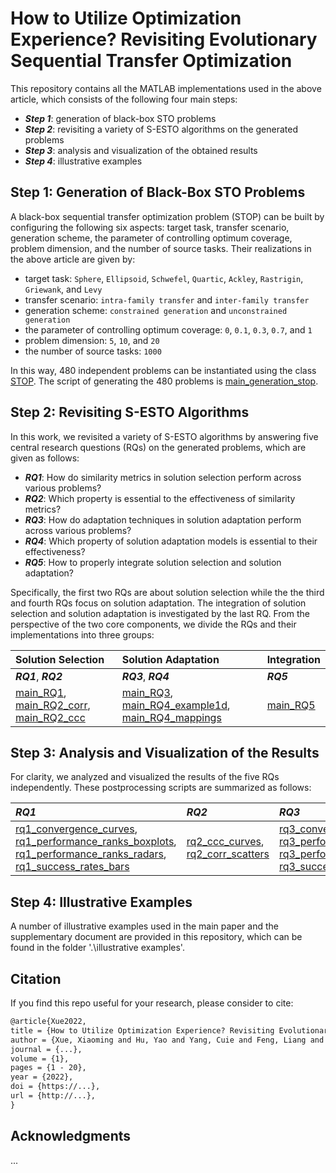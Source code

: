 # How to Utilize Optimization Experience? Revisiting Evolutionary Sequential Transfer Optimization

This repository contains all the MATLAB implementations used in the above article, which consists of the following four main steps:

* ***Step 1***: generation of black-box STO problems
* ***Step 2***: revisiting a variety of S-ESTO algorithms on the generated problems
* ***Step 3***: analysis and visualization of the obtained results
* ***Step 4***: illustrative examples

## Step 1: Generation of Black-Box STO Problems
A black-box sequential transfer optimization problem (STOP) can be built by configuring the following six aspects: target task, transfer scenario, generation scheme, the parameter of controlling optimum coverage, problem dimension, and the number of source tasks. Their realizations in the above article are given by:

* target task: `Sphere`, `Ellipsoid`, `Schwefel`, `Quartic`, `Ackley`, `Rastrigin`, `Griewank`, and `Levy`
* transfer scenario: `intra-family transfer` and `inter-family transfer`
* generation scheme: `constrained generation` and `unconstrained generation`
* the parameter of controlling optimum coverage: `0`, `0.1`, `0.3`, `0.7`, and `1`
* problem dimension: `5`, `10`, and `20`
* the number of source tasks: `1000`

In this way, 480 independent problems can be instantiated using the class [STOP](https://github.com/XmingHsueh/Revisiting-S-ESTOs/blob/main/utils/STOP.m). The script of generating the 480 problems is [main_generation_stop](https://github.com/XmingHsueh/Revisiting-S-ESTOs/blob/main/main_generation_stop.m).

## Step 2: Revisiting S-ESTO Algorithms
In this work, we revisited a variety of S-ESTO algorithms by answering five central research questions (RQs) on the generated problems, which are given as follows:

* ***RQ1***: How do similarity metrics in solution selection perform across various problems?
* ***RQ2***: Which property is essential to the effectiveness of similarity metrics?
* ***RQ3***: How do adaptation techniques in solution adaptation perform across various problems?
* ***RQ4***: Which property of solution adaptation models is essential to their effectiveness?
* ***RQ5***: How to properly integrate solution selection and solution adaptation?

Specifically, the first two RQs are about solution selection while the the third and fourth RQs focus on solution adaptation. The integration of solution selection and solution adaptation is investigated by the last RQ. From the perspective of the two core components, we divide the RQs and their implementations into three groups:

|Solution Selection|Solution Adaptation|Integration|
|:-|:-|:-|
|***RQ1***, ***RQ2***|***RQ3***, ***RQ4***|***RQ5***|
|[main_RQ1](https://github.com/XmingHsueh/Revisiting-S-ESTOs/blob/main/main_RQ1.m), [main_RQ2_corr](https://github.com/XmingHsueh/Revisiting-S-ESTOs/blob/main/main_RQ2_corr.m), [main_RQ2_ccc](https://github.com/XmingHsueh/Revisiting-S-ESTOs/blob/main/main_RQ2_ccc.m)|[main_RQ3](https://github.com/XmingHsueh/Revisiting-S-ESTOs/blob/main/main_RQ3.m), [main_RQ4_example1d](https://github.com/XmingHsueh/Revisiting-S-ESTOs/blob/main/main_RQ4_example1d.m), [main_RQ4_mappings](https://github.com/XmingHsueh/Revisiting-S-ESTOs/blob/main/main_RQ4_mappings.m)|[main_RQ5](https://github.com/XmingHsueh/Revisiting-S-ESTOs/blob/main/main_RQ5.m)|

## Step 3: Analysis and Visualization of the Results
For clarity, we analyzed and visualized the results of the five RQs independently. These postprocessing scripts are summarized as follows:

|***RQ1***|***RQ2***|***RQ3***|***RQ4***|***RQ5***|
|:-|:-|:-|:-|:-|
|[rq1_convergence_curves](https://github.com/XmingHsueh/Revisiting-S-ESTOs/blob/main/experimental%20studies/rq1_convergence_curves.m), [rq1_performance_ranks_boxplots](https://github.com/XmingHsueh/Revisiting-S-ESTOs/blob/main/experimental%20studies/rq1_performance_ranks_boxplots.m), [rq1_performance_ranks_radars](https://github.com/XmingHsueh/Revisiting-S-ESTOs/blob/main/experimental%20studies/rq1_performance_ranks_radars.m), [rq1_success_rates_bars](https://github.com/XmingHsueh/Revisiting-S-ESTOs/blob/main/experimental%20studies/rq1_success_rates_bars.m)|[rq2_ccc_curves](https://github.com/XmingHsueh/Revisiting-S-ESTOs/blob/main/experimental%20studies/rq2_ccc_curves.m), [rq2_corr_scatters](https://github.com/XmingHsueh/Revisiting-S-ESTOs/blob/main/experimental%20studies/rq2_corr_scatters.m)|[rq3_convergence_curves](https://github.com/XmingHsueh/Revisiting-S-ESTOs/blob/main/experimental%20studies/rq3_convergence_curves.m), [rq3_performance_ranks_boxplots](https://github.com/XmingHsueh/Revisiting-S-ESTOs/blob/main/experimental%20studies/rq3_performance_ranks_boxplots.m), [rq3_performance_ranks_radars](https://github.com/XmingHsueh/Revisiting-S-ESTOs/blob/main/experimental%20studies/rq3_performance_ranks_radars.m), [rq3_success_rates_bars](https://github.com/XmingHsueh/Revisiting-S-ESTOs/blob/main/experimental%20studies/rq3_success_rates_bars.m)|[main_RQ4_example1d](https://github.com/XmingHsueh/Revisiting-S-ESTOs/blob/main/main_RQ4_example1d.m), [main_RQ4_mappings](https://github.com/XmingHsueh/Revisiting-S-ESTOs/blob/main/main_RQ4_mappings.m)|[rq5_convergence_curves](https://github.com/XmingHsueh/Revisiting-S-ESTOs/blob/main/experimental%20studies/rq5_convergence_curves.m)|

## Step 4: Illustrative Examples
A number of illustrative examples used in the main paper and the supplementary document are provided in this repository, which can be found in the folder '.\illustrative examples'.

## Citation

If you find this repo useful for your research, please consider to cite:
```latex
@article{Xue2022,
title = {How to Utilize Optimization Experience? Revisiting Evolutionary Sequential Transfer Optimization},
author = {Xue, Xiaoming and Hu, Yao and Yang, Cuie and Feng, Liang and Chen, Guodong and Zhang, Kai and Song, Linqi and Tan, Kay Chen}
journal = {...},
volume = {1},
pages = {1 - 20},
year = {2022},
doi = {https://...},
url = {http://...},
}
```

## Acknowledgments

...
